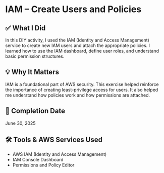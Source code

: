 # IAM – Create Users and Policies

## ✅ What I Did
In this DIY activity, I used the IAM (Identity and Access Management) service to create new IAM users and attach the appropriate policies. I learned how to use the IAM dashboard, define user roles, and understand basic permission structures.

## 💡 Why It Matters
IAM is a foundational part of AWS security. This exercise helped reinforce the importance of creating least-privilege access for users. It also helped me understand how policies work and how permissions are attached.

## 📅 Completion Date
June 30, 2025

## 🛠️ Tools & AWS Services Used
- AWS IAM (Identity and Access Management)
- IAM Console Dashboard
- Permissions and Policy Editor
